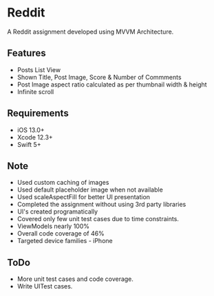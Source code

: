 # Reddit 


A Reddit assignment developed using MVVM Architecture.

## Features

- Posts List View
- Shown Title, Post Image, Score & Number of Commments
- Post Image aspect ratio calculated as per thumbnail width & height
- Infinite scroll

## Requirements

- iOS 13.0+
- Xcode 12.3+
- Swift 5+

## Note

- Used custom caching of images
- Used default placeholder image when not available
- Used scaleAspectFill for better UI presentation
- Completed the assignment without using 3rd party libraries
- UI's created programatically
- Covered only few unit test cases due to time constraints. 
- ViewModels nearly 100%
- Overall code coverage of 46%
- Targeted device families - iPhone

## ToDo

- More unit test cases and code coverage.
- Write UITest cases. 

